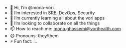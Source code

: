 - 👋 Hi, I’m @mona-vori
- 👀 I’m interested in SRE, DevOps, Security
- 🌱 I’m currently learning all about the vori apps
- 💞️ I’m looking to collaborate on all the things
- 📫 How to reach me: mona.ghassemi@vorihealth.com
- 😄 Pronouns: they/them
- ⚡ Fun fact: ... 

<!---
mona-vori/mona-vori is a ✨ special ✨ repository because its `README.md` (this file) appears on your GitHub profile.
You can click the Preview link to take a look at your changes.
--->
